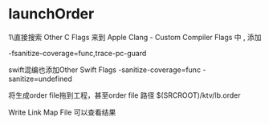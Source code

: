 # launchOrder
1\直接搜索 Other C Flags 来到 Apple Clang - Custom Compiler Flags 中 , 添加

-fsanitize-coverage=func,trace-pc-guard 

swift混编也添加Other Swift Flags
-sanitize-coverage=func
-sanitize=undefined

将生成order file拖到工程，甚至order file 路径
$(SRCROOT)/ktv/lb.order


Write Link Map File 可以查看结果
